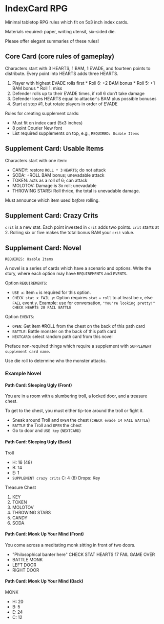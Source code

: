 # IndexCard RPG

Minimal tabletop RPG rules which fit on 5x3 inch index cards.

Materials required: paper, writing utensil, six-sided die.

Please offer elegant summaries of these rules!

## Core Card (core rules of gameplay)

Characters start with 3 HEARTS, 1 BAM, 1 EVADE, and fourteen points to distribute. Every point into HEARTS adds three HEARTS.

  1. Player with highest EVADE rolls first
    * Roll 6: +2 BAM bonus
    * Roll 5: +1 BAM bonus
    * Roll 1: miss
  2. Defender rolls up to their EVADE times, if roll 6 don’t take damage
  3. Defender loses HEARTS equal to attacker's BAM plus possible bonuses
  4. Start at step #1, but rotate players in order of EVADE

Rules for creating supplement cards:

  * Must fit on index card (5x3 inches)
  * 8 point Courier New font
  * List required supplements on top, e.g., `REQUIRED: Usable Items`

## Supplement Card: Usable Items

Characters start with one item:

  * CANDY: restore `ROLL * 3` `HEARTS`; do not attack
  * SODA: +ROLL BAM bonus; unevadable attack
  * TOKEN: acts as a roll of 6; can attack
  * MOLOTOV: Damage is 3x roll; unevadable
  * THROWING STARS: Roll thrice, the total is unevadable damage.

Must announce which item used *before* rolling.

## Supplement Card: Crazy Crits

`crit` is a new stat. Each point invested in `crit` adds two points. `crit` starts at 2. Rolling six or five makes the total bonus BAM your `crit` value.

## Supplement Card: Novel

`REQUIRES: Usable Items`

A novel is a series of cards which have a scenario and options. Write the story, where each option may have `REQUIREMENTS` and `EVENTS`.

Option `REQUIREMENTS`:
  * `USE x`: Item `x` is required for this option.
  * `CHECK stat x FAIL y`: Option requires `stat` + `roll` to at least be `x`, else `FAIL` event `y`. Example: use for conversation, `"You're looking pretty!" CHECK HEARTS 20 FAIL BATTLE`

Option `EVENTS`:
  * `OPEN`: Get item #ROLL from the chest on the back of this path card
  * `BATTLE`: Battle monster on the back of this path card
  * `NEXTCARD`: select random path card from this novel

Preface non-required things which require a supplement with `SUPPLEMENT supplement card name`.

Use die roll to determine who the monster attacks.
  
### Example Novel

#### Path Card: Sleeping Ugly (Front)

You are in a room with a slumbering troll, a locked door, and a treasure chest.

To get to the chest, you must either tip-toe around the troll or fight it.

- Sneak around Troll and `OPEN` the chest (`CHECK evade 14 FAIL BATTLE`)
- `BATTLE` the Troll and `OPEN` the chest
- Go to door and `USE key` (`NEXTCARD`)

#### Path Card: Sleeping Ugly (Back)

Troll
  - H: 16 (48)
  - B: 14
  - E: 1
  - `SUPPLEMENT crazy crits` C: 4 (8)
Drops: Key

Treasure Chest
  1. KEY
  2. TOKEN
  3. MOLOTOV
  4. THROWING STARS
  5. CANDY
  6. SODA

#### Path Card: Monk Up Your Mind (Front)

You come across a meditating monk sitting in front of two doors.

  - "Philosophical banter here" CHECK STAT HEARTS 17 FAIL GAME OVER
  - BATTLE MONK
  - LEFT DOOR
  - RIGHT DOOR

#### Path Card: Monk Up Your Mind (Back)

MONK
  - H: 20
  - B: 5
  - E: 24
  - C: 12
